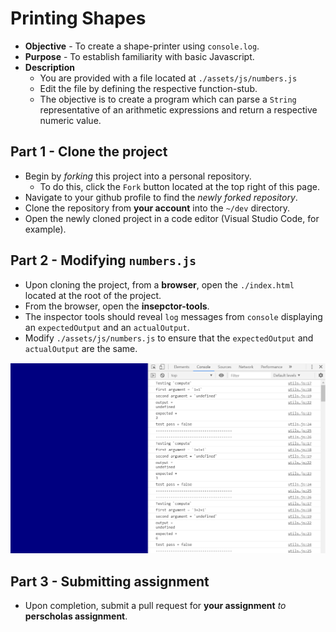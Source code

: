 # Printing Shapes

* **Objective** - To create a shape-printer using `console.log`.
* **Purpose** - To establish familiarity with basic Javascript.
* **Description**
    * You are provided with a file located at `./assets/js/numbers.js`
    * Edit the file by defining the respective function-stub.
    * The objective is to create a program which can parse a `String` representative of an arithmetic expressions and return a respective numeric value.



## Part 1 - Clone the project

* Begin by _forking_ this project into a personal repository.
   * To do this, click the `Fork` button located at the top right of this page.
* Navigate to your github profile to find the _newly forked repository_.
* Clone the repository from **your account** into the `~/dev` directory.
* Open the newly cloned project in a code editor (Visual Studio Code, for example).


## Part 2 - Modifying `numbers.js`
* Upon cloning the project, from a **browser**, open the `./index.html` located at the root of the project.
* From the browser, open the **insepctor-tools**.
* The inspector tools should reveal `log` messages from `console` displaying an `expectedOutput` and an `actualOutput`.
* Modify `./assets/js/numbers.js` to ensure that the `expectedOutput` and `actualOutput` are the same.

![](./assets/img/console.png)


## Part 3 - Submitting assignment
* Upon completion, submit a pull request for **your assignment** _to_ **perscholas assignment**.